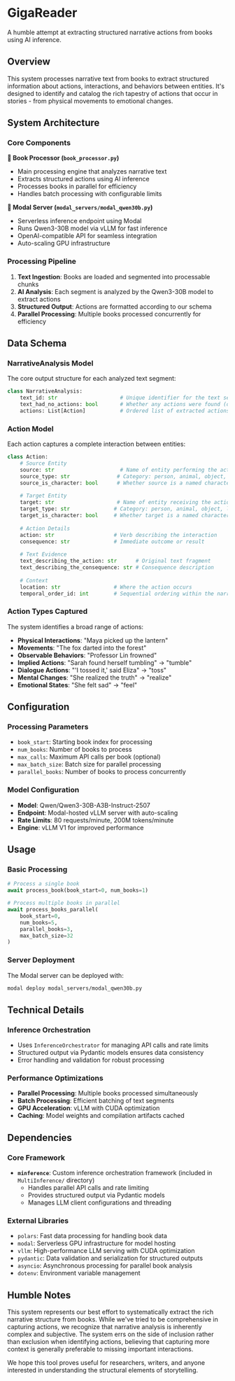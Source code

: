 # GigaReader

A humble attempt at extracting structured narrative actions from books using AI inference.

## Overview

This system processes narrative text from books to extract structured information about actions, interactions, and behaviors between entities. It's designed to identify and catalog the rich tapestry of actions that occur in stories - from physical movements to emotional changes.

## System Architecture

### Core Components

**📖 Book Processor (`book_processor.py`)**
- Main processing engine that analyzes narrative text
- Extracts structured actions using AI inference
- Processes books in parallel for efficiency
- Handles batch processing with configurable limits

**🚀 Modal Server (`modal_servers/modal_qwen30b.py`)**
- Serverless inference endpoint using Modal
- Runs Qwen3-30B model via vLLM for fast inference
- OpenAI-compatible API for seamless integration
- Auto-scaling GPU infrastructure

### Processing Pipeline

1. **Text Ingestion**: Books are loaded and segmented into processable chunks
2. **AI Analysis**: Each segment is analyzed by the Qwen3-30B model to extract actions
3. **Structured Output**: Actions are formatted according to our schema
4. **Parallel Processing**: Multiple books processed concurrently for efficiency

## Data Schema

### NarrativeAnalysis Model

The core output structure for each analyzed text segment:

```python
class NarrativeAnalysis:
    text_id: str                    # Unique identifier for the text segment
    text_had_no_actions: bool       # Whether any actions were found (default: False)
    actions: List[Action]           # Ordered list of extracted actions
```

### Action Model

Each action captures a complete interaction between entities:

```python
class Action:
    # Source Entity
    source: str                     # Name of entity performing the action
    source_type: str               # Category: person, animal, object, location
    source_is_character: bool      # Whether source is a named character
    
    # Target Entity  
    target: str                    # Name of entity receiving the action
    target_type: str              # Category: person, animal, object, location
    target_is_character: bool     # Whether target is a named character
    
    # Action Details
    action: str                   # Verb describing the interaction
    consequence: str              # Immediate outcome or result
    
    # Text Evidence
    text_describing_the_action: str      # Original text fragment
    text_describing_the_consequence: str # Consequence description
    
    # Context
    location: str                 # Where the action occurs
    temporal_order_id: int        # Sequential ordering within the narrative
```

### Action Types Captured

The system identifies a broad range of actions:

- **Physical Interactions**: "Maya picked up the lantern"
- **Movements**: "The fox darted into the forest" 
- **Observable Behaviors**: "Professor Lin frowned"
- **Implied Actions**: "Sarah found herself tumbling" → "tumble"
- **Dialogue Actions**: "'I tossed it,' said Eliza" → "toss"
- **Mental Changes**: "She realized the truth" → "realize"
- **Emotional States**: "She felt sad" → "feel"

## Configuration

### Processing Parameters

- `book_start`: Starting book index for processing
- `num_books`: Number of books to process
- `max_calls`: Maximum API calls per book (optional)
- `max_batch_size`: Batch size for parallel processing
- `parallel_books`: Number of books to process concurrently

### Model Configuration

- **Model**: Qwen/Qwen3-30B-A3B-Instruct-2507
- **Endpoint**: Modal-hosted vLLM server with auto-scaling
- **Rate Limits**: 80 requests/minute, 200M tokens/minute
- **Engine**: vLLM V1 for improved performance

## Usage

### Basic Processing

```python
# Process a single book
await process_book(book_start=0, num_books=1)

# Process multiple books in parallel
await process_books_parallel(
    book_start=0, 
    num_books=5, 
    parallel_books=3,
    max_batch_size=32
)
```

### Server Deployment

The Modal server can be deployed with:

```bash
modal deploy modal_servers/modal_qwen30b.py
```

## Technical Details

### Inference Orchestration

- Uses `InferenceOrchestrator` for managing API calls and rate limits
- Structured output via Pydantic models ensures data consistency
- Error handling and validation for robust processing

### Performance Optimizations

- **Parallel Processing**: Multiple books processed simultaneously
- **Batch Processing**: Efficient batching of text segments
- **GPU Acceleration**: vLLM with CUDA optimization
- **Caching**: Model weights and compilation artifacts cached

## Dependencies

### Core Framework
- **`minference`**: Custom inference orchestration framework (included in `MultiInference/` directory)
  - Handles parallel API calls and rate limiting
  - Provides structured output via Pydantic models
  - Manages LLM client configurations and threading

### External Libraries
- `polars`: Fast data processing for handling book data
- `modal`: Serverless GPU infrastructure for model hosting
- `vllm`: High-performance LLM serving with CUDA optimization
- `pydantic`: Data validation and serialization for structured outputs
- `asyncio`: Asynchronous processing for parallel book analysis
- `dotenv`: Environment variable management

## Humble Notes

This system represents our best effort to systematically extract the rich narrative structure from books. While we've tried to be comprehensive in capturing actions, we recognize that narrative analysis is inherently complex and subjective. The system errs on the side of inclusion rather than exclusion when identifying actions, believing that capturing more context is generally preferable to missing important interactions.

We hope this tool proves useful for researchers, writers, and anyone interested in understanding the structural elements of storytelling.
